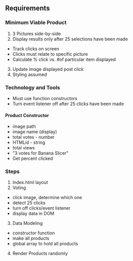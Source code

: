 ## Requirements

### Minimum Viable Product

1. 3 Pictures side-by-side
2. Display results only after 25 selections have been made
  * Track clicks on screen
  * Clicks must relate to specific picture
  * Calculate % click vs. #of particular item displayed
3. Update image displayed post click
4. Styling assumed

### Technology and Tools

* Must use function constructors
* Turn event listener off after 25 clicks have been made 

#### Product Constructor 
- image path
- image name (display)
- total votes - number
- HTMLid - string
- total views
- "3 votes for Banana Slicer"
- Get percent clicked

### Steps
1. Index.html layout
2. Voting
- click image, determine which one
- detect 25 clicks
- turn off clicks/event listener
- display data in DOM
3. Data Modeling
- constructor function
- make all products
- global array to hold all products
4. Render Products randomly
